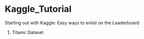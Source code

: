 # Kaggle_Tutorial
Starting out with Kaggle: Easy ways to enlist on the Leaderboard

1. Titanic Dataset
   

